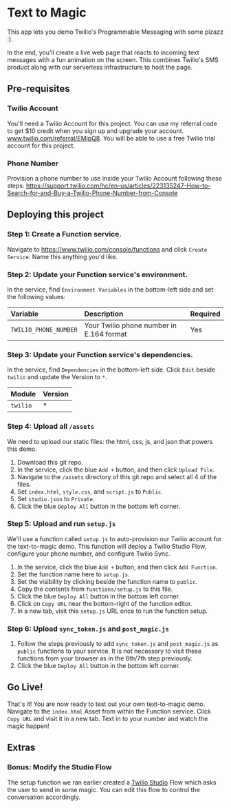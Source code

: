 # Text to Magic

This app lets you demo Twilio's Programmable Messaging with some pizazz :). 

In the end, you'll create a live web page that reacts to incoming text messages with a fun animation on the screen. This combines Twilio's SMS product along with our serverless infrastructure to host the page.

## Pre-requisites

### Twilio Account

You'll need a Twilio Account for this project. You can use my referral code to get $10 credit when you sign up and upgrade your account. www.twilio.com/referral/EMipQ8. You will be able to use a free Twilio trial account for this project. 

### Phone Number

Provision a phone number to use inside your Twilio Account following these steps: https://support.twilio.com/hc/en-us/articles/223135247-How-to-Search-for-and-Buy-a-Twilio-Phone-Number-from-Console

## Deploying this project

### Step 1: Create a Function service.

Navigate to https://www.twilio.com/console/functions and click `Create Service`. Name this anything you'd like.

### Step 2: Update your Function service's environment.

In the service, find `Environment Variables` in the bottom-left side and set the following values:

| Variable              | Description | Required |
| :-------------------- | :----------------------------------------------------- | :-- |
| `TWILIO_PHONE_NUMBER` | Your Twilio phone number in E.164 format | Yes |


### Step 3: Update your Function service's dependencies.

In the service, find `Dependencies` in the bottom-left side. Click `Edit` beside `twilio` and update the Version to `*`.

| Module              | Version |
| :-------------------- | :----------------------------------------------------- |
| `twilio` | * |

### Step 4: Upload all `/assets`

We need to upload our static files: the html, css, js, and json that powers this demo. 

1. Download this git repo.
2. In the service, click the blue `Add +` button, and then click `Upload File`.
3. Navigate to the `/assets` directory of this git repo and select all 4 of the files.
4. Set `index.html`, `style.css`, and `script.js` to `Public`. 
5. Set `studio.json` to `Private`. 
6. Click the blue `Deploy All` button in the bottom left corner.

### Step 5: Upload and run `setup.js`

We'll use a function called `setup.js` to auto-provision our Twilio account for the text-to-magic demo. This function will deploy a Twilio Studio Flow, configure your phone number, and configure Twilio Sync. 

1. In the service, click the blue `Add +` button, and then click `Add Function`.
2. Set the function name here to `setup.js`. 
3. Set the visibility by clicking beside the function name to `public`. 
4. Copy the contents from `functions/setup.js` to this file.
5. Click the blue `Deploy All` button in the bottom left corner.
6. Click on `Copy URL` near the bottom-right of the function editor.
7. In a new tab, visit this `setup.js` URL once to run the function setup.

### Step 6: Upload `sync_token.js` and `post_magic.js`

1. Follow the steps previously to add `sync_token.js` and `post_magic.js` as `public` functions to your service. It is not necessary to visit these functions from your browser as in the 6th/7th step previously. 
2. Click the blue `Deploy All` button in the bottom left corner.

## Go Live!

That's it! You are now ready to test out your own text-to-magic demo. Navigate to the `index.html` Asset from within the Function service. Click `Copy URL` and visit it in a new tab. Text in to your number and watch the magic happen!

## Extras

### Bonus: Modify the Studio Flow
The setup function we ran earlier created a [Twilio Studio](https://www.twilio.com/console/studio) Flow which asks the user to send in some magic. You can edit this flow to control the conversation accordingly.